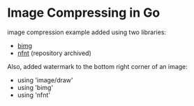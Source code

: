 # Image Compressing in Go

image compression example added using two libraries:
- [bimg](https://github.com/h2non/bimg)
- [nfnt](github.com/nfnt/resize) (repository archived)


Also, added watermark to the bottom right corner of an image:
- using 'image/draw'
- using 'bimg' 
- using 'nfnt'
